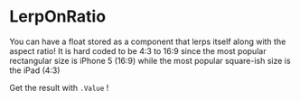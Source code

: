# LerpOnRatio 

You can have a float stored as a component that lerps itself along with the aspect ratio! It is hard coded to be 4:3 to 16:9 since the most popular rectangular size is iPhone 5 (16:9) while the most popular square-ish size is the iPad (4:3)

Get the result with `.Value` !
